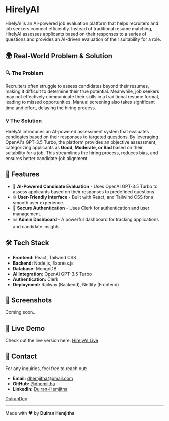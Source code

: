 # HirelyAI

HirelyAI is an AI-powered job evaluation platform that helps recruiters and job seekers connect efficiently. Instead of traditional resume matching, HirelyAI assesses applicants based on their responses to a series of questions and provides an AI-driven evaluation of their suitability for a role.

## 🌍 Real-World Problem & Solution

### 🔍 The Problem
Recruiters often struggle to assess candidates beyond their resumes, making it difficult to determine their true potential. Meanwhile, job seekers may not effectively communicate their skills in a traditional resume format, leading to missed opportunities. Manual screening also takes significant time and effort, delaying the hiring process.

### 💡 The Solution
HirelyAI introduces an AI-powered assessment system that evaluates candidates based on their responses to targeted questions. By leveraging OpenAI's GPT-3.5 Turbo, the platform provides an objective assessment, categorizing applicants as **Good, Moderate, or Bad** based on their suitability for a job. This streamlines the hiring process, reduces bias, and ensures better candidate-job alignment.

## 🚀 Features

- 🧠 **AI-Powered Candidate Evaluation** - Uses OpenAI GPT-3.5 Turbo to assess applicants based on their responses to predefined questions.
- 🌐 **User-Friendly Interface** - Built with React, and Tailwind CSS for a smooth user experience.
- 🔐 **Secure Authentication** - Uses Clerk for authentication and user management.
- 📊 **Admin Dashboard** - A powerful dashboard for tracking applications and candidate insights.

## 🛠️ Tech Stack

- **Frontend:** React, Tailwind CSS
- **Backend:** Node.js, Express.js
- **Database:** MongoDB
- **AI Integration:** OpenAI GPT-3.5 Turbo
- **Authentication:** Clerk
- **Deployment:** Railway (Backend), Netlify (Frontend)

## 📸 Screenshots
Coming soon...

## 🔗 Live Demo
Check out the live version here: [HirelyAI Live](https://aidf-front-end-dulran.netlify.app/)

## 📧 Contact
For any inquiries, feel free to reach out:
- **Email:** dhemjitha@gmail.com
- **GitHub:** [@dhemjitha](https://github.com/dhemjitha)
- **LinkedIn:** [Dulran-Hemjitha](https://www.linkedin.com/in/dulran-hemjitha/)

[DulranDev](https://dulran.dev/) 

---
Made with ❤️ by **Dulran Hemjitha**
